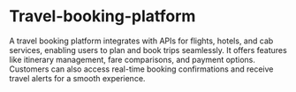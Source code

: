 # Travel-booking-platform
A travel booking platform integrates with APIs for flights, hotels, and cab services, enabling users   to plan and book trips seamlessly. It offers features like itinerary management, fare comparisons,   and payment options. Customers can also access real-time booking confirmations and receive   travel alerts for a smooth experience.

